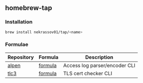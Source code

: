 ## homebrew-tap

### Installation

```bash
brew install nekrassov01/tap/<name>
```

### Formulae

| Repository                                    | Formula                                                                           | Description                   |
| --------------------------------------------- | --------------------------------------------------------------------------------- | ----------------------------- |
| [alpen](https://github.com/nekrassov01/alpen) | [formula](https://github.com/nekrassov01/homebrew-tap/blob/main/Formula/alpen.rb) | Access log parser/encoder CLI |
| [tlc3](https://github.com/nekrassov01/tlc3)   | [formula](https://github.com/nekrassov01/homebrew-tap/blob/main/Formula/tlc3.rb)  | TLS cert checker CLI          |
